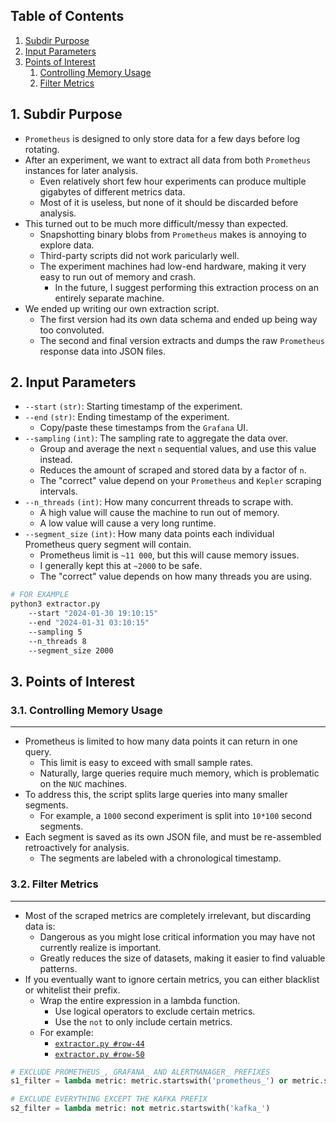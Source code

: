 ## Table of Contents

1. [Subdir Purpose](#)
2. [Input Parameters](#)
3. [Points of Interest](#)
    1. [Controlling Memory Usage](#)
    2. [Filter Metrics](#)

<!-- ########################################################################################################## -->

## 1. Subdir Purpose

- `Prometheus` is designed to only store data for a few days before log rotating.
- After an experiment, we want to extract all data from both `Prometheus` instances for later analysis.
    - Even relatively short few hour experiments can produce multiple gigabytes of different metrics data.
    - Most of it is useless, but none of it should be discarded before analysis.
- This turned out to be much more difficult/messy than expected.
    - Snapshotting binary blobs from `Prometheus` makes is annoying to explore data.
    - Third-party scripts did not work paricularly well.
    - The experiment machines had low-end hardware, making it very easy to run out of memory and crash.
        - In the future, I suggest performing this extraction process on an entirely separate machine.
- We ended up writing our own extraction script.
    - The first version had its own data schema and ended up being way too convoluted.
    - The second and final version extracts and dumps the raw `Prometheus` response data into JSON files.

<!-- ########################################################################################################## -->

## 2. Input Parameters

- `--start` `(str)`: Starting timestamp of the experiment.
- `--end` `(str)`: Ending timestamp of the experiment.
    - Copy/paste these timestamps from the `Grafana` UI.
- `--sampling` `(int)`: The sampling rate to aggregate the data over.
    - Group and average the next `n` sequential values, and use this value instead.
    - Reduces the amount of scraped and stored data by a factor of `n`.
    - The "correct" value depend on your `Prometheus` and `Kepler` scraping intervals.
- `--n_threads` `(int)`: How many concurrent threads to scrape with.
    - A high value will cause the machine to run out of memory.
    - A low value will cause a very long runtime.
- `--segment_size` `(int)`: How many data points each individual Prometheus query segment will contain.
    - Prometheus limit is `~11 000`, but this will cause memory issues.
    - I generally kept this at `~2000` to be safe.
    - The "correct" value depends on how many threads you are using.

```bash
# FOR EXAMPLE
python3 extractor.py
    --start "2024-01-30 19:10:15"
    --end "2024-01-31 03:10:15"
    --sampling 5
    --n_threads 8
    --segment_size 2000
```

<!-- ########################################################################################################## -->

## 3. Points of Interest

### 3.1. Controlling Memory Usage
---

- Prometheus is limited to how many data points it can return in one query.
    - This limit is easy to exceed with small sample rates.
    - Naturally, large queries require much memory, which is problematic on the `NUC` machines.
- To address this, the script splits large queries into many smaller segments.
    - For example, a `1000` second experiment is split into `10*100` second segments.
- Each segment is saved as its own JSON file, and must be re-assembled retroactively for analysis.
    - The segments are labeled with a chronological timestamp.

### 3.2. Filter Metrics
---

- Most of the scraped metrics are completely irrelevant, but discarding data is:
    - Dangerous as you might lose critical information you may have not currently realize is important.
    - Greatly reduces the size of datasets, making it easier to find valuable patterns.
- If you eventually want to ignore certain metrics, you can either blacklist or whitelist their prefix.
    - Wrap the entire expression in a lambda function.
        - Use logical operators to exclude certain metrics.
        - Use the `not` to only include certain metrics.
    - For example:
        - [`extractor.py #row-44`](`extractor.py#r44`)
        - [`extractor.py #row-50`](`extractor.py#r50`)

```python
# EXCLUDE PROMETHEUS_, GRAFANA_ AND ALERTMANAGER_ PREFIXES
s1_filter = lambda metric: metric.startswith('prometheus_') or metric.startswith('grafana_') or metric.startswith('alertmanager_')
```

```python
# EXCLUDE EVERYTHING EXCEPT THE KAFKA PREFIX
s2_filter = lambda metric: not metric.startswith('kafka_')
```